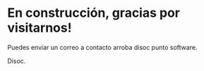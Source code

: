 # En construcción, gracias por visitarnos!

Puedes enviar un correo a contacto arroba disoc punto software.

Disoc.

